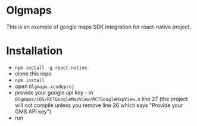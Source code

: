 # Olgmaps
This is an example of google maps SDK integration for react-native project.

# Installation
- `npm install -g react-native`
- clone this repo
- `npm install`
- open `Olgmaps.xcodeproj`
- provide your google api key - in `Olgmaps/iOS/RCTGoogleMapView/RCTGoogleMapView.m` line 27
(the project will not compile unless you remove line 26 which says "Provide your GMS API key")
- run
